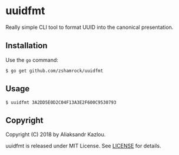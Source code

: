 # uuidfmt

Really simple CLI tool to format UUID into the canonical presentation.

## Installation

Use the `go` command:

	$ go get github.com/zshamrock/uuidfmt

## Usage

    $ uuidfmt 3A2DD5E0D2C04F13A3E2F600C9530793

## Copyright

Copyright (C) 2018 by Aliaksandr Kazlou.

uuidfmt is released under MIT License.
See [LICENSE](https://github.com/zshamrock/uuidfmt/blob/master/LICENSE) for details.